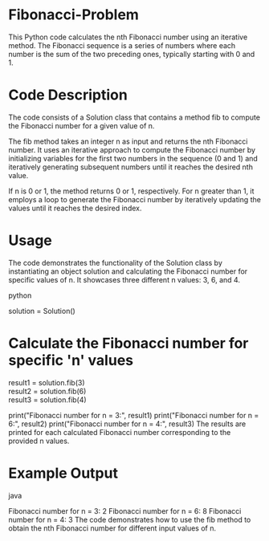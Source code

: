 ﻿# Fibonacci-Problem
This Python code calculates the nth Fibonacci number using an iterative method. The Fibonacci sequence is a series of numbers where each number is the sum of the two preceding ones, typically starting with 0 and 1.

# Code Description
The code consists of a Solution class that contains a method fib to compute the Fibonacci number for a given value of n.

The fib method takes an integer n as input and returns the nth Fibonacci number. It uses an iterative approach to compute the Fibonacci number by initializing variables for the first two numbers in the sequence (0 and 1) and iteratively generating subsequent numbers until it reaches the desired nth value.

If n is 0 or 1, the method returns 0 or 1, respectively. For n greater than 1, it employs a loop to generate the Fibonacci number by iteratively updating the values until it reaches the desired index.

# Usage
The code demonstrates the functionality of the Solution class by instantiating an object solution and calculating the Fibonacci number for specific values of n. It showcases three different n values: 3, 6, and 4.

python

solution = Solution()

# Calculate the Fibonacci number for specific 'n' values
result1 = solution.fib(3)  
result2 = solution.fib(6)  
result3 = solution.fib(4)  

print("Fibonacci number for n = 3:", result1)
print("Fibonacci number for n = 6:", result2)
print("Fibonacci number for n = 4:", result3)
The results are printed for each calculated Fibonacci number corresponding to the provided n values.

# Example Output
java

Fibonacci number for n = 3: 2
Fibonacci number for n = 6: 8
Fibonacci number for n = 4: 3
The code demonstrates how to use the fib method to obtain the nth Fibonacci number for different input values of n.

